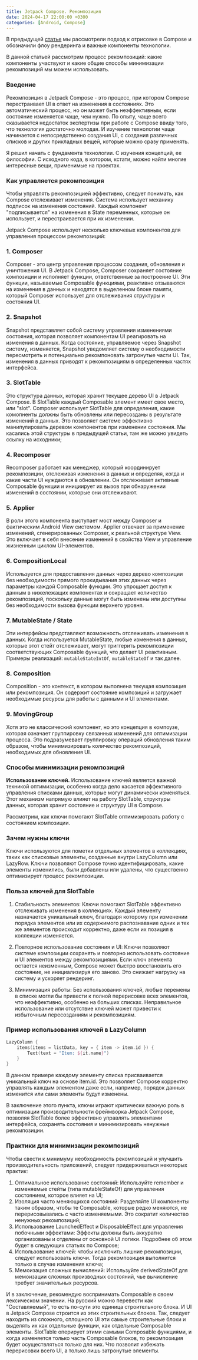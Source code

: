 ```yaml
---
title: Jetpack Compose. Рекомпозиция
date: 2024-04-17 22:00:00 +0300
categories: [Android, Compose]
---
```


В предыдущей [статье](https://marche1os.github.io/posts/compose-intro/) мы рассмотрели подход к отрисовке в Compose и обозначили флоу рендеринга и важные компоненты технологии. 

В данной статьей рассмотрим процесс рекомпозиций: какие компоненты участвуют и какие общие способы минимизации рекомпозиций мы можем использовать.

### Введение
Рекомпозиция в Jetpack Compose - это процесс, при котором Compose перестраивает UI в ответ на изменения в состояниях. 
Это автоматический процесс, но он может быть неэффективным, если состояние изменяется чаще, чем нужно.
По опыту, чаще всего сказывается недостаток экспертизы при работе с Compose ввиду того, что технология достаточно молодая.
И изучение технологии чаще начинается с непосредственно создания UI, с создания различных списков и других прикладных вещей, которые можно сразу применять.

Я решил начать с фундамента технологии. С изучения концепций, ее философии. С исходного кода, в котором, кстати, можно найти многие интересные вещи, применимые на проектах.

### Как управляется рекомпозиция
Чтобы управлять рекомпозицией эффективно, следует понимать, как Compose отслеживает изменения. Система использует механику подписок на изменения состояний. Каждый компонент "подписывается" на изменения в State переменных, которые он использует, и перестраивается при их изменении. 

Jetpack Compose использует несколько ключевых компонентов для управления процессом рекомпозиций:

### 1. Composer
Composer - это центр управления процессом создания, обновления и уничтожения UI. В Jetpack Compose, Composer сохраняет состояние композиции и исполняет функции, ответственные за построение UI. Эти функции, называемые Composable функциями, реактивно отзываются на изменения в данных и находятся в выделенном блоке памяти, который Composer использует для отслеживания структуры и состояния UI.

### 2. Snapshot
Snapshot представляет собой систему управления изменениями состояния, которая позволяет компонентам UI реагировать на изменения в данных. 
Когда состояние, управляемое через Snapshot систему, изменяется, Snapshot уведомляет систему о необходимости пересмотреть и потенциально рекомпоновать затронутые части UI. 
Так, изменения в данных приводят к рекомпозициям в определенных частях интерфейса.

### 3. SlotTable
Это структура данных, которая хранит текущее дерево UI в Jetpack Compose. В SlotTable каждый Composable элемент имеет свое место, или "slot". 
Composer использует SlotTable для определения, какие комопненты должны быть обновлены или пересозданы в результате изменений в данных. 
Это позволяет системе эффективно манипулировать деревом компонентов при изменении состояния.
Мы касались этой структуры в предыдущей статьи, там же можно увидеть ссылку на исходники;

### 4. Recomposer
Recomposer работает как менеджер, который координирует рекомпозиции, отслеживая изменения в данных и определяя, когда и какие части UI нуждаются в обновлении. 
Он отслеживает активные Composable функции и инициирует их вызов при обнаружении изменений в состоянии, которые они отслеживают.

### 5. Applier
В роли этого компонента выступает мост между Composer и фактическим Android View системом. 
Applier отвечает за применение изменений, сгенерированных Composer, к реальной структуре View. 
Это включает в себя внесение изменений в свойства View и управление жизненным циклом UI-элементов.

### 6. CompositionLocal
Используется для предоставления данных через дерево композиции без необходимости прямого прокидывания этих данных через параметры каждой Composable функции. 
Это упрощает доступ к данным в нижележащих компонентах и сокращает количество рекомпозиций, поскольку данные могут быть изменены или доступны без необходимости вызова функции верхнего уровня.

### 7. MutableState / State
Эти интерфейсы представляют возможность отслеживать изменения в данных. Когда используется MutableState, любые изменения в данных, которые этот стейт отслеживает, могут триггерить рекомпозиции соответствующих Composable функций, что делает UI реактивным.
Примеры реализаций: `mutableStateIntOf`, `mutableStateOf` и так далее.

### 8. Composition
Composition - это контекст, в котором выполнена текущая композиция или рекомпозиция. 
Он содержит состояние композиций и загружает необходимые ресурсы для работы с данными и UI элементами.

### 9. MovingGroup
Хотя это не классический компонент, но это концепция в компоузе, которая означает группировку связанных изменений для оптимизации процесса. 
Это подразумевает группировку операций обновления таким образом, чтобы минимизировать количество рекомпозиций, необходимых для обновления UI.

### Способы минимизации рекомпозиций
**Использование ключей.** Использование ключей является важной техникой оптимизации, особенно когда дело касается эффективного управления списками данных, которые могут динамически изменяться. Этот механизм напрямую влияет на работу SlotTable, структуры данных, которая хранит состояние и структуру UI в Compose. 

Рассмотрим, как ключи помогают SlotTable оптимизировать работу с состоянием композиции.

### Зачем нужны ключи

Ключи используются для пометки отдельных элементов в коллекциях, таких как списковые элементы, 
созданные внутри LazyColumn или LazyRow. 
Ключи позволяют Compose точно идентифицировать, какие элементы изменились, были добавлены или удалены, что существенно оптимизирует процесс рекомпозиции.

### Польза ключей для SlotTable

1. Стабильность элементов: Ключи помогают SlotTable эффективно отслеживать изменения в коллекциях. Каждый элементу назначается уникальный ключ, благодаря которому при изменении порядка элементов или их содержимого распознавание одних и тех же элементов происходит корректно, даже если их позиция в коллекции изменяется.

2. Повторное использование состояния и UI: Ключи позволяют системе композиции сохранять и повторно использовать состояние и UI элементов между рекомпозициями. 
Если ключ элемента остается неизменным, Compose может быстро восстановить его состояние, не инициализируя его заново. 
Это снижает нагрузку на систему и ускоряет рендеринг.

3. Минимизация работы: Без использования ключей, любые перемены в списке могли бы привести к полной перерисовке всех элементов, что неэффективно, особенно на больших списках. 
Неправильное использование или отсутствие ключей может привести к избыточным пересозданиям и рекомпозициям.

### Пример использования ключей в LazyColumn

```kotlin
LazyColumn {
    items(items = listData, key = { item -> item.id }) {
        Text(text = "Item: ${it.name}")
    }
}
```

В данном примере каждому элементу списка присваивается уникальный ключ на основе item.id. 
Это позволяет Compose корректно управлять каждым элементом даже если, например, порядок данных изменится или сами элементы будут изменены.

В заключение этого пункта, ключи играют критически важную роль в оптимизации производительности фреймворка Jetpack Compose, позволяя SlotTable более эффективно управлять элементами интерфейса, сохранять состояния и минимизировать ненужные рекомпозиции.

### Практики для минимизации рекомпозиций

Чтобы свести к минимуму необходимость рекомпозиций и улучшить производительность приложений, следует придерживаться некоторых практик:

1. Оптимальное использование состояний: Используйте remember и изменяемые стейты (типа mutableStateOf) для управления состоянием, которое влияет на UI;
2. Изоляция часто меняющихся состояний: Разделяйте UI компоненты таким образом, чтобы те Composable, которые редко меняются, не перерисовывались с часто изменяемыми. Это сократит количество ненужных рекомпозиций;
3. Использование LaunchedEffect и DisposableEffect для управления побочными эффектами: Эффекты должны быть аккуратно организованы и отделены от основной UI логики. Подробнее об этом будет в следующих статьях по Compose;
4. Использование ключей: чтобы исключить лишние рекомпозиции, следует использовать ключи. Тогда рекомпозиция выполнится только в случае изменения ключа;
5. Мемоизация сложных вычислений: Используйте derivedStateOf для мемоизации сложных производных состояний, чье вычисление требует значительных ресурсов.

И в заключение, рекомендую воспринимать Composable в своем лексическом значении. 
На русский можно перевести как "Составляемый", то есть по-сути это единица строительного блока.
И UI в Jetpack Compose строится из этих строительных блоков. 
Так, следует находить из сложного, сплошного UI эти самые строительные блоки и выделять их как отдельные функции, как отдельные Composable элементы.
SlotTable оперирует этими самыми Composable функциями, и когда изменяется только часть Composable блоков, то рекомпозиция будет осуществляться только для них.
Что позволит избежать перерисовки всего UI, а только лишь затронутые элементы. 

